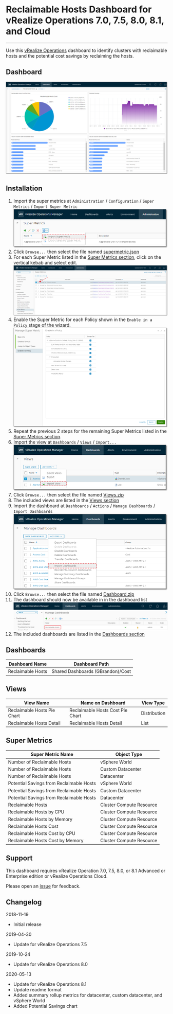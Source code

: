 
# Reclaimable Hosts Dashboard for vRealize Operations 7.0, 7.5, 8.0, 8.1, and Cloud
---------

Use this [vRealize Operations](https://www.vmware.com/products/vrealize-operations.html) dashboard to identify clusters with reclaimable hosts and the potential cost savings by reclaiming the hosts.

## Dashboard
![Dashboard](https://raw.githubusercontent.com/notoriousbdg/vrops-dashboard-reclaimable_hosts/master/images/Dashboard.png)

## Installation
1. Import the super metrics at `Administration` / `Configuration` / `Super Metrics` / `Import Super Metric`  
![Import Super Metric](https://raw.githubusercontent.com/notoriousbdg/vrops-dashboard-reclaimable_hosts/master/images/Supermetric_Import.png)
2. Click `Browse...` then select the file named [supermetric.json](https://raw.githubusercontent.com/notoriousbdg/vrops-dashboard-reclaimable_hosts/master/supermetric.json)
3. For each Super Metric listed in the [Super Metrics section](#Super-Metrics), click on the vertical kebab and select edit.  
![Policy Metrics](https://raw.githubusercontent.com/notoriousbdg/vrops-dashboard-reclaimable_hosts/master/images/Supermetric_Edit.png)
4. Enable the Super Metric for each Policy shown in the `Enable in a Policy` stage of the wizard.
![Policy Library](https://raw.githubusercontent.com/notoriousbdg/vrops-dashboard-reclaimable_hosts/master/images/Supermetric_Policy.png)
5. Repeat the previous 2 steps for the remaining Super Metrics listed in the [Super Metrics section](#Super-Metrics).
6. Import the view at `Dashboards` / `Views` / `Import...`  
![Import View](https://raw.githubusercontent.com/notoriousbdg/vrops-dashboard-reclaimable_hosts/master/images/View_Import.png)
7. Click `Browse...` then select the file named [Views.zip](https://github.com/notoriousbdg/vrops-dashboard-reclaimable_hosts/raw/master/Views.zip)
8. The included views are listed in the [Views section](#Views)
9. Import the dashboard at `Dashboards` / `Actions` / `Manage Dashboards` / `Import Dashboards`  
![Import Dashboard](https://raw.githubusercontent.com/notoriousbdg/vrops-dashboard-reclaimable_hosts/master/images/Dashboard_Import.png)
10. Click `Browse...` then select the file named [Dashboard.zip](https://github.com/notoriousbdg/vrops-dashboard-reclaimable_hosts/raw/master/Dashboard.zip)
11. The dashboard should now be available in in the dashboard list  
![Dashboard List](https://raw.githubusercontent.com/notoriousbdg/vrops-dashboard-reclaimable_hosts/master/images/Dashboard_List.png)
12. The included dashboards are listed in the [Dashboards section](#Dashboards)

## Dashboards
| Dashboard Name | Dashboard Path |
|--|--|
| Reclaimable Hosts | Shared Dashboards (GBrandon)/Cost |

## Views
| View Name | Name on Dashboard | View Type |
|--|--|--|
| Reclaimable Hosts Pie Chart | Reclaimable Hosts Cost Pie Chart | Distribution |
| Reclaimable Hosts Detail | Reclaimable Hosts Detail | List |

## Super Metrics
| Super Metric Name | Object Type |
|--|--|
| Number of Reclaimable Hosts | vSphere World |
| Number of Reclaimable Hosts | Custom Datacenter |
| Number of Reclaimable Hosts | Datacenter |
| Potential Savings from Reclaimable Hosts | vSphere World |
| Potential Savings from Reclaimable Hosts | Custom Datacenter |
| Potential Savings from Reclaimable Hosts | Datacenter |
| Reclaimable Hosts | Cluster Compute Resource |
| Reclaimable Hosts by CPU | Cluster Compute Resource |
| Reclaimable Hosts by Memory | Cluster Compute Resource |
| Reclaimable Hosts Cost | Cluster Compute Resource |
| Reclaimable Hosts Cost by CPU | Cluster Compute Resource |
| Reclaimable Hosts Cost by Memory | Cluster Compute Resource |

## Support

This dashboard requires vRealize Operation 7.0, 7.5, 8.0, or 8.1 Advanced or Enterprise edition or vRealize Operations Cloud.

Please open an [issue](https://github.com/notoriousbdg/vrops-dashboard-reclaimable_hosts/issues) for feedback.

## Changelog
2018-11-19
* Initial release

2019-04-30
* Update for vRealize Operations 7.5

2019-10-24
* Update for vRealize Operations 8.0

2020-05-13
* Update for vRealize Operations 8.1
* Update readme format
* Added summary rollup metrics for datacenter, custom datacenter, and vSphere World
* Added Potential Savings chart
